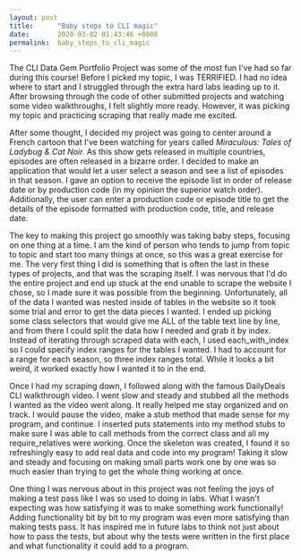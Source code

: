 ```yaml
---
layout: post
title:      "Baby steps to CLI magic"
date:       2020-03-02 01:43:46 +0000
permalink:  baby_steps_to_cli_magic
---
```



The CLI Data Gem Portfolio Project was some of the most fun I've had so far during this course! Before I picked my topic, I was TERRIFIED. I had no idea where to start and I struggled through the extra hard labs leading up to it. After browsing through the code of other submitted projects and watching some video walkthroughs, I felt slightly more ready. However, it was picking my topic and practicing scraping that really made me excited.

After some thought, I decided my project was going to center around a French cartoon that I've been watching for years called *Miraculous: Tales of Ladybug & Cat Noir.* As this show gets released in multiple countries, episodes are often released in a bizarre order. I decided to make an application that would let a user select a season and see a list of episodes in that season. I gave an option to receive the episode list in order of release date or by production code (in my opinion the superior watch order). Additionally, the user can enter a production code or episode title to get the details of the episode formatted with production code, title, and release date.

The key to making this project go smoothly was taking baby steps, focusing on one thing at a time. I am the kind of person who tends to jump from topic to topic and start too many things at once, so this was a great exercise for me. The very first thing I did is something that is often the last in these types of projects, and that was the scraping itself. I was nervous that I'd do the entire project and end up stuck at the end unable to scrape the website I chose, so I made sure it was possible from the beginning. Unfortunately, all of the data I wanted was nested inside of tables in the website so it took some trial and error to get the data pieces I wanted. I ended up picking some class selectors that would give me ALL of the table text line by line, and from there I could split the data how I needed and grab it by index. Instead of iterating through scraped data with each, I used each_with_index so I could specify index ranges for the tables I wanted. I had to account for a range for each season, so three index ranges total. While it looks a bit weird, it worked exactly how I wanted it to in the end.

Once I had my scraping down, I followed along with the famous DailyDeals CLI walkthrough video. I went slow and steady and stubbed all the methods I wanted as the video went along. It really helped me stay organized and on track. I would pause the video, make a stub method that made sense for my program, and continue. I inserted puts statements into my method stubs to make sure I was able to call methods from the correct class and all my require_relatives were working. Once the skeleton was created, I found it so refreshingly easy to add real data and code into my program! Taking it slow and steady and focusing on making small parts work one by one was so much easier than trying to get the whole thing working at once. 

One thing I was nervous about in this project was not feeling the joys of making a test pass like I was so used to doing in labs. What I wasn't expecting was how satisfying it was to make something work functionally! Adding functionality bit by bit to my program was even more satisfying than making tests pass. It has inspired me in future labs to think not just about how to pass the tests, but about why the tests were written in the first place and what functionality it could add to a program. 


